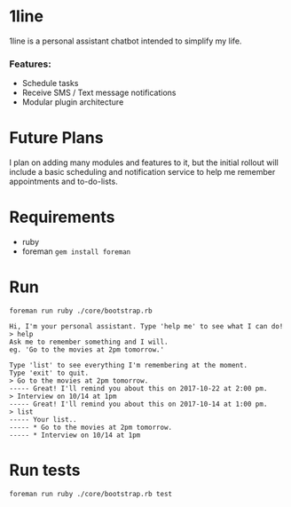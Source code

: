 # 1line

1line is a personal assistant chatbot intended to simplify my life.

### Features:
* Schedule tasks
* Receive SMS / Text message notifications
* Modular plugin architecture


# Future Plans

I plan on adding many modules and features to it, but the initial rollout will include a basic scheduling and notification service to help me remember appointments and to-do-lists.

# Requirements
* ruby
* foreman `gem install foreman`

# Run
`foreman run ruby ./core/bootstrap.rb`

```shell
Hi, I'm your personal assistant. Type 'help me' to see what I can do!
> help
Ask me to remember something and I will.
eg. 'Go to the movies at 2pm tomorrow.'

Type 'list' to see everything I'm remembering at the moment.
Type 'exit' to quit.
> Go to the movies at 2pm tomorrow.
----- Great! I'll remind you about this on 2017-10-22 at 2:00 pm.
> Interview on 10/14 at 1pm
----- Great! I'll remind you about this on 2017-10-14 at 1:00 pm.
> list
----- Your list..
----- * Go to the movies at 2pm tomorrow.
----- * Interview on 10/14 at 1pm
```

# Run tests
`foreman run ruby ./core/bootstrap.rb test`
